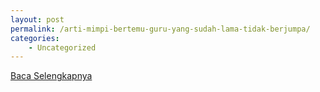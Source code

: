 ```yaml
---
layout: post
permalink: /arti-mimpi-bertemu-guru-yang-sudah-lama-tidak-berjumpa/
categories:
    - Uncategorized
---
```


[Baca Selengkapnya](/01)